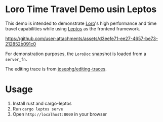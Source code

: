# Loro Time Travel Demo usin Leptos

This demo is intended to demonstrate [Loro](https://github.com/loro-dev/loro)'s high performance and time travel capabilities while using [Leptos](https://github.com/leptos-rs/leptos) as the frontend framework.

https://github.com/user-attachments/assets/d3eefe71-ee27-4657-be73-212852b091c0

For demonstration purposes, the `LoroDoc` snapshot is loaded from a `server_fn`.

The editing trace is from [josephg/editing-traces](https://github.com/josephg/editing-traces).

# Usage

1. Install rust and cargo-leptos
2. Run `cargo leptos serve`
3. Open `http://localhost:8000` in your browser
